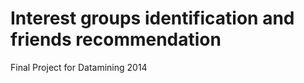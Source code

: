 Interest groups identification and friends recommendation
======================

Final Project for Datamining 2014

